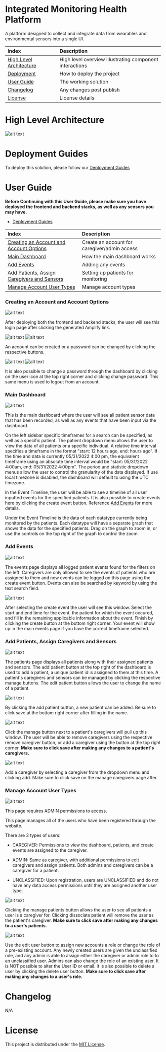 # Integrated Monitoring Health Platform

A platform designed to collect and integrate data from wearables and environmental sensors into a single UI. 

| Index                                                 | Description                                               |
|:------------------------------------------------------|:----------------------------------------------------------| 
| [High Level Architecture](#High-Level-Architecture)   | High level overview illustrating component interactions   |
| [Deployment](#Deployment-Guides)                      | How to deploy the project                                 |
| [User Guide](#User-Guide)                             | The working solution                                      |
| [Changelog](#Changelog)                               | Any changes post publish                                  |
| [License](#License)                                   | License details                                           |

# High Level Architecture

![alt text](docs/images/pacific-autism-architecture.jpg)

# Deployment Guides

To deploy this solution, please follow our [Deployment Guides](docs/DeploymentGuide.md)

# User Guide

**Before Continuing with this User Guide, please make sure you have deployed the frontend and backend stacks, as well as any sensors you may have.**

- [Deployment Guides](docs/DeploymentGuide.md)

| Index                                                                                        | Description                                               |
|:---------------------------------------------------------------------------------------------|:----------------------------------------------------------| 
| [Creating an Account and Account Options](#Creating-an-Account-and-Account-Options)          | Create an account for caregiver/admin access              |
| [Main Dashboard](#Main-Dashboard)                                                            | How the main dashboard works                              |
| [Add Events](#Add-Events)                                                                    | Adding any events                                         |
| [Add Patients, Assign Caregivers and Sensors](#Add-Patients,-Assign-Caregivers-and-Sensors)  | Setting up patients for monitoring                        |
| [Manage Account User Types](#Manage-Account-User-Types)                                      | Manage account types                                      |

### Creating an Account and Account Options

![alt text](docs/images/dashboard_user_guide/login_page.PNG)

After deploying both the frontend and backend stacks, the user will see this login page after clicking the generated Amplify link. 

![alt text](docs/images/dashboard_user_guide/create_account.PNG)
![alt text](docs/images/dashboard_user_guide/reset_password.PNG)

An account can be created or a password can be changed by clicking the respective buttons.

![alt text](docs/images/dashboard_user_guide/user_options.PNG)
![alt text](docs/images/dashboard_user_guide/change_password.PNG)

It is also possible to change a password through the dashboard by clicking on the user icon at the top right corner and clicking change password. This same menu is used to logout from an account.

### Main Dashboard

![alt text](docs/images/dashboard_user_guide/main_dashboard.PNG)

This is the main dashboard where the user will see all patient sensor data that has been recorded, as well as any events that have been input via the dashboard.

On the left sidebar specific timeframes for a search can be specified, as well as a specific patient. The patient dropdown menu allows the user to view the data of all  patients or a specific individual. A relative time interval specifies a timeframe in the format "start: 12 hours ago, end: hours ago". If the time and data is currently 05/31/2022 4:00 pm, the equivalent timeframe using an absolute time interval would be "start: 05/31/2022 4:00am, end: 05/31/2022 4:00pm". The period and statistic dropdown menus allow the user to control the granularity of the data displayed. If use local timezone is disabled, the dashboard will default to using the UTC timezone.

In the Event Timeline, the user will be able to see a timeline of all user inputted events for the specified patients. It is also possible to create events here by clicking the create event button. Reference [Add Events](#add-events) for more details.

Under the Event Timeline is the data of each datatype currently being monitored by the patients. Each datatype will have a separate graph that shows the data for the specified patients. Drag on the graph to zoom in, or use the controls on the top right of the graph to control the zoom.

### Add Events

![alt text](docs/images/dashboard_user_guide/events_dashboard.PNG)

The events page displays all logged patient events found for the filters on the left. Caregivers are only allowed to see the events of patients who are assigned to them and new events can be logged on this page using the create event button. Events can also be searched by keyword by using the text search field.

![alt text](docs/images/dashboard_user_guide/create_event.PNG)

After selecting the create event the user will see this window. Select the start and end time for the event, the patient for which the event occured, and fill in the remaining applicable information about the event. Finish by clicking the create button at the bottom right corner. Your event will show up in the main events page if you have the correct timeframe selected.

### Add Patients, Assign Caregivers and Sensors

![alt text](docs/images/dashboard_user_guide/patients_dashboard.PNG)

The patients page displays all patients along with their assigned patients and sensors. The add patient button at the top right of the dashboard is used to add a patient, a unique patient id is assigned to them at this time. A patient's caregivers and sensors can be managed by clicking the respective manage buttons. The edit patient button allows the user to change the name of a patient.

![alt text](docs/images/dashboard_user_guide/add_patient.PNG)

By clicking the add patient button, a new patient can be added. Be sure to click save at the bottom right corner after filling in the name.

![alt text](docs/images/dashboard_user_guide/manage_caregivers.PNG)

Click the manage button next to a patient's caregivers will pull up this window. The user will be able to remove caregivers using the respective remove caregiver button, or add a caregiver using the button at the top right corner. **Make sure to click save after making any changes to a patient's caregivers.**

![alt text](docs/images/dashboard_user_guide/add_caregiver.PNG)

Add a caregiver by selecting a caregiver from the dropdown menu and clicking add. Make sure to click save on the manage caregivers page after.

### Manage Account User Types

![alt text](docs/images//dashboard_user_guide/users_dashboard.PNG)

This page requires ADMIN permissions to access.

This page manages all of the users who have been registered through the website.

There are 3 types of users: 

- CAREGIVER: Permissions to view the dashboard, patients, and create events are assigned to the caregiver.

- ADMIN: Same as caregiver, with additional permissions to edit caregivers and assign patients. Both admins and caregivers can be a caregiver for a patient.

- UNCLASSIFIED: Upon registration, users are UNCLASSIFIED and do not have any data access permissions until they are assigned another user type.

![alt text](docs/images/dashboard_user_guide/manage_patients.PNG)

Clicking the manage patients button allows the user to see all patients a user is a caregiver for. Clicking dissociate patient will remove the user as the patient's caregiver. **Make sure to click save after making any changes to a user's patients.**

![alt text](docs/images/dashboard_user_guide/edit_user_details.PNG)

Use the edit user button to assign new accounts a role or change the role of a pre-existing account. Any newly created users are given the unclassified role, and any admin is able to assign either the caregiver or admin role to to an unclassified user. Admins can also change the role of an existing user. It is NOT possible to alter the User ID or email. It is also possible to delete a user by clicking the delete user button. **Make sure to click save after making any changes to a user's role.**

# Changelog

N/A

# License

This project is distributed under the [MIT License](../LICENSE).
